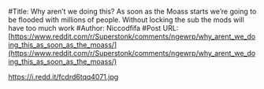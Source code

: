 #Title: Why aren’t we doing this? As soon as the Moass starts we’re going to be flooded with millions of people. Without locking the sub the mods will have too much work
#Author: Niccodfifa
#Post URL: [https://www.reddit.com/r/Superstonk/comments/ngewrp/why_arent_we_doing_this_as_soon_as_the_moass/](https://www.reddit.com/r/Superstonk/comments/ngewrp/why_arent_we_doing_this_as_soon_as_the_moass/)


https://i.redd.it/fcdrd6tqq4071.jpg